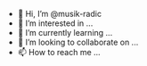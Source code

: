 - 👋 Hi, I’m @musik-radic
- 👀 I’m interested in ...
- 🌱 I’m currently learning ...
- 💞️ I’m looking to collaborate on ...
- 📫 How to reach me ...

<!---
musik-radic/musik-radic is a ✨ special ✨ repository because its `README.md` (this file) appears on your GitHub profile.
You can click the Preview link to take a look at your changes.
--->
